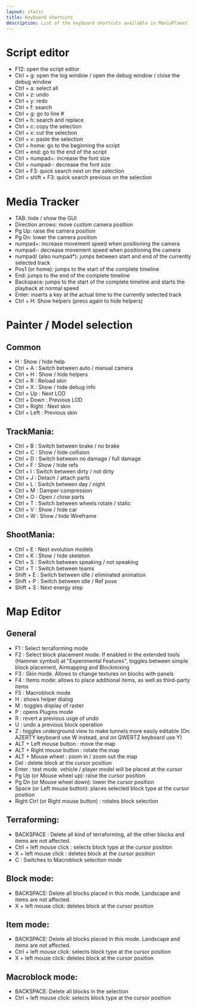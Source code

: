 ```yaml
---
layout: static
title: Keyboard shortcuts
description: List of the keyboard shortcuts available in ManiaPlanet
---
```


# Script editor

* F12: open the script editor
* Ctrl + g: open the log window / open the debug window / close the debug window 
* Ctrl + a: select all
* Ctrl + z: undo
* Ctrl + y: redo
* Ctrl + f: search
* Ctrl + g: go to line #
* Ctrl + h: search and replace
* Ctrl + c: copy the selection
* Ctrl + x: cut the selection
* Ctrl + v: paste the selection
* Ctrl + home: go to the beginning the script
* Ctrl + end: go to the end of the script
* Ctrl + numpad+: increase the font size
* Ctrl + numpad-: decrease the font size
* Ctrl + F3: quick search next on the selection
* Ctrl + shift + F3: quick search previous on the selection

# Media Tracker

* TAB: hide / show the GUI
* Direction arrows: move custom camera position
* Pg Up: raise the camera position
* Pg Dn: lower the camera position
* numpad+: increase movement speed when positioning the camera
* numpad-: decrease movement speed when positioning the camera
* numpad/ (also numpad*): jumps between start and end of the currently selected track
* Pos1 (or home): jumps to the start of the complete timeline
* End: jumps to the end of the complete timeline
* Backspace: jumps to the start of the complete timeline and starts the playback at normal speed
* Enter: inserts a key at the actual time to the currently selected track
* Ctrl + H: Show helpers (press again to hide helpers)

# Painter / Model selection

## Common

* H : Show / hide help
* Ctrl + A : Switch between auto / manual camera
* Ctrl + H : Show / hide helpers
* Ctrl + R : Reload skin
* Ctrl + X : Show / hide debug info
* Ctrl + Up : Next LOD
* Ctrl + Down : Previous LOD
* Ctrl + Right : Next skin
* Ctrl + Left : Previous skin


## TrackMania:

* Ctrl + B : Switch between brake / no brake
* Ctrl + C : Show / hide collision
* Ctrl + D : Switch between no damage / full damage
* Ctrl + F : Show / hide refs
* Ctrl + I : Switch between dirty / not dirty
* Ctrl + J : Detach / attach parts
* Ctrl + L : Switch between day / night
* Ctrl + M : Damper compression
* Ctrl + O : Open / close parts
* Ctrl + T : Switch between wheels rotate / static
* Ctrl + V : Show / hide car
* Ctrl + W : Show / hide Wireframe


## ShootMania:

* Ctrl + E : Next evolution models
* Ctrl + K : Show / hide skeleton
* Ctrl + S : Switch between speaking / not speaking
* Ctrl + T : Switch between teams
* Shift + E : Switch between idle / eliminated animation
* Shift + P : Switch between idle / Ref pose
* Shift + S : Next energy step


# Map Editor

## General

* F1 : Select terraforming mode
* F2 : Select block placement mode. If enabled in the extended tools (Hammer symbol) at "Experimental Features", toggles between simple block placement, Airmapping and Blockmixing
* F3 : Skin mode. Allows to change textures on blocks with panels
* F4 : Items mode: allows to place additional items, as well as third-party items
* F5 : Macroblock mode
* H : shows helper dialog
* M : toggles display of raster
* P : opens Plugins mode
* R : revert a previous usge of undo
* U : undo a previous block operation
* Z : toggles underground view to make tunnels more easily editable (On AZERTY keyboard use W instead, and on QWERTZ keyboard use Y)
* ALT + Left mouse button : move the map 
* ALT + Right mouse button : rotate the map
* ALT + Mouse wheel : zoom in / zoom out the map
* Del : delete block at the cursor position
* Enter : test mode. vehicle / player model will be placed at the cursor
* Pg Up (or Mouse wheel up): raise the cursor position
* Pg Dn (or Mouse wheel down): lower the cursor position
* Space (or Left mouse button): places selected block type at the cursor position
* Right Ctrl (or Right mouse button) : rotates block selection 

## Terraforming:

* BACKSPACE : Delete all kind of terraforming, all the other blocks and items are not affected. 
* Ctrl + left mouse click : selects block type at the cursor position
* X + left mouse click : deletes block at the cursor position
* C : Switches to Macroblock selection mode

## Block mode:

* BACKSPACE: Delete all blocks placed in this mode. Landscape and items are not affected.
* X + left mouse click: deletes block at the cursor position

## Item mode:

* BACKSPACE: Delete all blocks placed in this mode. Landscape and items are not affected.
* Ctrl + left mouse click: selects block type at the cursor position
* X + left mouse click: deletes block at the cursor position

## Macroblock mode:

* BACKSPACE: Delete all blocks in the selection
* Ctrl + left mouse click: selects block type at the cursor position

